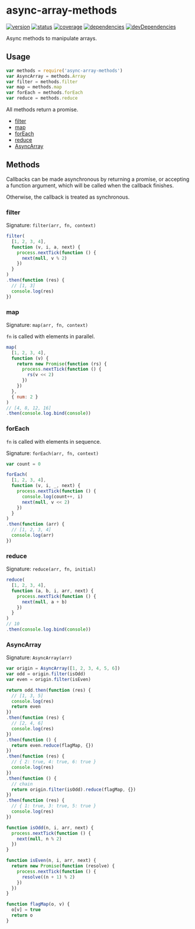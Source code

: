 # async-array-methods
[![version](https://img.shields.io/npm/v/async-array-methods.svg)](https://www.npmjs.org/package/async-array-methods)
[![status](https://travis-ci.org/zoubin/async-array-methods.svg?branch=master)](https://travis-ci.org/zoubin/async-array-methods)
[![coverage](https://img.shields.io/coveralls/zoubin/async-array-methods.svg)](https://coveralls.io/github/zoubin/async-array-methods)
[![dependencies](https://david-dm.org/zoubin/async-array-methods.svg)](https://david-dm.org/zoubin/async-array-methods)
[![devDependencies](https://david-dm.org/zoubin/async-array-methods/dev-status.svg)](https://david-dm.org/zoubin/async-array-methods#info=devDependencies)

Async methods to manipulate arrays.

## Usage

```javascript
var methods = require('async-array-methods')
var AsyncArray = methods.Array
var filter = methods.filter
var map = methods.map
var forEach = methods.forEach
var reduce = methods.reduce

```

All methods return a promise.

- [filter](#filter)
- [map](#map)
- [forEach](#foreach)
- [reduce](#reduce)
- [AsyncArray](#asyncarray)

## Methods

Callbacks can be made asynchronous
by returning a promise, or
accepting a function argument,
which will be called when the callback finishes.

Otherwise, the callback is treated as synchronous.

### filter

Signature: `filter(arr, fn, context)`

```javascript
filter(
  [1, 2, 3, 4],
  function (v, i, a, next) {
    process.nextTick(function () {
      next(null, v % 2)
    })
  }
)
.then(function (res) {
  // [1, 3]
  console.log(res)
})

```

### map

Signature: `map(arr, fn, context)`

`fn` is called with elements in parallel.

```javascript
map(
  [1, 2, 3, 4],
  function (v) {
    return new Promise(function (rs) {
      process.nextTick(function () {
        rs(v << 2)
      })
    })
  },
  { num: 2 }
)
// [4, 8, 12, 16]
.then(console.log.bind(console))

```

### forEach

`fn` is called with elements in sequence.

Signature: `forEach(arr, fn, context)`

```javascript
var count = 0

forEach(
  [1, 2, 3, 4],
  function (v, i, _, next) {
    process.nextTick(function () {
      console.log(count++, i)
      next(null, v << 2)
    })
  }
)
.then(function (arr) {
  // [1, 2, 3, 4]
  console.log(arr)
})

```

### reduce

Signature: `reduce(arr, fn, initial)`

```javascript
reduce(
  [1, 2, 3, 4],
  function (a, b, i, arr, next) {
    process.nextTick(function () {
      next(null, a + b)
    })
  }
)
// 10
.then(console.log.bind(console))

```

### AsyncArray
Signature: `AsyncArray(arr)`

```javascript
var origin = AsyncArray([1, 2, 3, 4, 5, 6])
var odd = origin.filter(isOdd)
var even = origin.filter(isEven)

return odd.then(function (res) {
  // [1, 3, 5]
  console.log(res)
  return even
})
.then(function (res) {
  // [2, 4, 6]
  console.log(res)
})
.then(function () {
  return even.reduce(flagMap, {})
})
.then(function (res) {
  // { 2: true, 4: true, 6: true }
  console.log(res)
})
.then(function () {
  // chain
  return origin.filter(isOdd).reduce(flagMap, {})
})
.then(function (res) {
  // { 1: true, 3: true, 5: true }
  console.log(res)
})

function isOdd(n, i, arr, next) {
  process.nextTick(function () {
    next(null, n % 2)
  })
}

function isEven(n, i, arr, next) {
  return new Promise(function (resolve) {
    process.nextTick(function () {
      resolve((n + 1) % 2)
    })
  })
}

function flagMap(o, v) {
  o[v] = true
  return o
}

```

